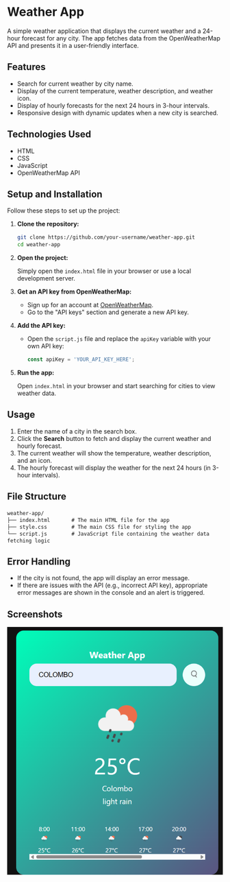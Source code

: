 
# Weather App

A simple weather application that displays the current weather and a 24-hour forecast for any city. The app fetches data from the OpenWeatherMap API and presents it in a user-friendly interface.

## Features

- Search for current weather by city name.
- Display of the current temperature, weather description, and weather icon.
- Display of hourly forecasts for the next 24 hours in 3-hour intervals.
- Responsive design with dynamic updates when a new city is searched.

## Technologies Used

- HTML
- CSS
- JavaScript
- OpenWeatherMap API

## Setup and Installation

Follow these steps to set up the project:

1. **Clone the repository:**

   ```bash
   git clone https://github.com/your-username/weather-app.git
   cd weather-app
   ```

2. **Open the project:**

   Simply open the `index.html` file in your browser or use a local development server.

3. **Get an API key from OpenWeatherMap:**

   - Sign up for an account at [OpenWeatherMap](https://openweathermap.org/).
   - Go to the "API keys" section and generate a new API key.

4. **Add the API key:**

   - Open the `script.js` file and replace the `apiKey` variable with your own API key:

     ```javascript
     const apiKey = 'YOUR_API_KEY_HERE';
     ```

5. **Run the app:**

   Open `index.html` in your browser and start searching for cities to view weather data.

## Usage

1. Enter the name of a city in the search box.
2. Click the **Search** button to fetch and display the current weather and hourly forecast.
3. The current weather will show the temperature, weather description, and an icon.
4. The hourly forecast will display the weather for the next 24 hours (in 3-hour intervals).

## File Structure

```
weather-app/
├── index.html       # The main HTML file for the app
├── style.css        # The main CSS file for styling the app
└── script.js        # JavaScript file containing the weather data fetching logic
```

## Error Handling

- If the city is not found, the app will display an error message.
- If there are issues with the API (e.g., incorrect API key), appropriate error messages are shown in the console and an alert is triggered.

## Screenshots

![alt text](image.png)
